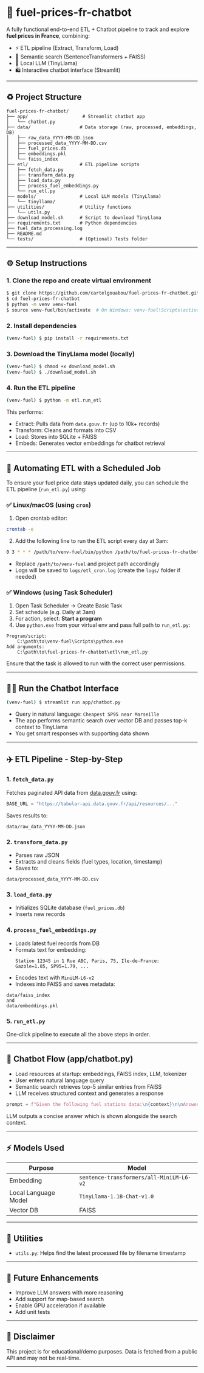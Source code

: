 # 🚗 fuel-prices-fr-chatbot

A fully functional end-to-end ETL + Chatbot pipeline to track and explore **fuel prices in France**, combining:

- ⚡ ETL pipeline (Extract, Transform, Load)
- 🧠 Semantic search (SentenceTransformers + FAISS)
- 🧬 Local LLM (TinyLlama)
- 🛍️ Interactive chatbot interface (Streamlit)

---

## ♻️ Project Structure

```
fuel-prices-fr-chatbot/
├── app/                    # Streamlit chatbot app
│   └── chatbot.py
├── data/                  # Data storage (raw, processed, embeddings, DB)
│   ├── raw_data_YYYY-MM-DD.json
│   ├── processed_data_YYYY-MM-DD.csv
│   ├── fuel_prices.db
│   ├── embeddings.pkl
│   └── faiss_index
├── etl/                   # ETL pipeline scripts
│   ├── fetch_data.py
│   ├── transform_data.py
│   ├── load_data.py
│   ├── process_fuel_embeddings.py
│   └── run_etl.py
├── models/                # Local LLM models (TinyLlama)
│   └── tinyllama/
├── utilities/             # Utility functions
│   └── utils.py
├── download_model.sh      # Script to download TinyLlama
├── requirements.txt       # Python dependencies
├── fuel_data_processing.log
├── README.md
└── tests/                 # (Optional) Tests folder
```

---

## ⚙️ Setup Instructions

### 1. Clone the repo and create virtual environment
```bash
$ git clone https://github.com/cartelgouabou/fuel-prices-fr-chatbot.git
$ cd fuel-prices-fr-chatbot
$ python -m venv venv-fuel
$ source venv-fuel/bin/activate  # On Windows: venv-fuel\Scripts\activate
```

### 2. Install dependencies
```bash
(venv-fuel) $ pip install -r requirements.txt
```

### 3. Download the TinyLlama model (locally)
```bash
(venv-fuel) $ chmod +x download_model.sh
(venv-fuel) $ ./download_model.sh
```

### 4. Run the ETL pipeline
```bash
(venv-fuel) $ python -m etl.run_etl
```
This performs:
- Extract: Pulls data from `data.gouv.fr` (up to 10k+ records)
- Transform: Cleans and formats into CSV
- Load: Stores into SQLite + FAISS
- Embeds: Generates vector embeddings for chatbot retrieval

---

## 🚧 Automating ETL with a Scheduled Job

To ensure your fuel price data stays updated daily, you can schedule the ETL pipeline (`run_etl.py`) using:

### ✅ Linux/macOS (using `cron`)

1. Open crontab editor:
```bash
crontab -e
```

2. Add the following line to run the ETL script every day at 3am:
```bash
0 3 * * * /path/to/venv-fuel/bin/python /path/to/fuel-prices-fr-chatbot/etl/run_etl.py >> /path/to/fuel-prices-fr-chatbot/logs/etl_cron.log 2>&1
```

- Replace `/path/to/venv-fuel` and project path accordingly
- Logs will be saved to `logs/etl_cron.log` (create the `logs/` folder if needed)

### ✅ Windows (using Task Scheduler)

1. Open Task Scheduler → Create Basic Task
2. Set schedule (e.g. Daily at 3am)
3. For action, select: **Start a program**
4. Use `python.exe` from your virtual env and pass full path to `run_etl.py`:
```
Program/script:
    C:\path\to\venv-fuel\Scripts\python.exe
Add arguments:
    C:\path\to\fuel-prices-fr-chatbot\etl\run_etl.py
```

Ensure that the task is allowed to run with the correct user permissions.

---

## 🧑‍💬 Run the Chatbot Interface

```bash
(venv-fuel) $ streamlit run app/chatbot.py
```

- Query in natural language: `Cheapest SP95 near Marseille`
- The app performs semantic search over vector DB and passes top-k context to TinyLlama
- You get smart responses with supporting data shown

---

## ✈️ ETL Pipeline - Step-by-Step

### 1. `fetch_data.py`
Fetches paginated API data from [data.gouv.fr](https://data.gouv.fr) using:
```python
BASE_URL = "https://tabular-api.data.gouv.fr/api/resources/..."
```
Saves results to:
```
data/raw_data_YYYY-MM-DD.json
```

### 2. `transform_data.py`
- Parses raw JSON
- Extracts and cleans fields (fuel types, location, timestamp)
- Saves to:
```
data/processed_data_YYYY-MM-DD.csv
```

### 3. `load_data.py`
- Initializes SQLite database (`fuel_prices.db`)
- Inserts new records

### 4. `process_fuel_embeddings.py`
- Loads latest fuel records from DB
- Formats text for embedding:
  ```text
  Station 12345 in 1 Rue ABC, Paris, 75, Ile-de-France:
  Gazole=1.85, SP95=1.79, ...
  ```
- Encodes text with `MiniLM-L6-v2`
- Indexes into FAISS and saves metadata:
```
data/faiss_index
and
data/embeddings.pkl
```

### 5. `run_etl.py`
One-click pipeline to execute all the above steps in order.

---

## 🤖 Chatbot Flow (app/chatbot.py)

- Load resources at startup: embeddings, FAISS index, LLM, tokenizer
- User enters natural language query
- Semantic search retrieves top-5 similar entries from FAISS
- LLM receives structured context and generates a response

```python
prompt = f"Given the following fuel stations data:\n{context}\n\nAnswer the user's question: {user_query}\nAnswer:"
```

LLM outputs a concise answer which is shown alongside the search context.

---

## ⚡ Models Used

| Purpose             | Model                              |
|--------------------|-------------------------------------|
| Embedding          | `sentence-transformers/all-MiniLM-L6-v2` |
| Local Language Model | `TinyLlama-1.1B-Chat-v1.0`             |
| Vector DB          | FAISS                             |

---

## 🔧 Utilities

- `utils.py`: Helps find the latest processed file by filename timestamp

---

## 🚀 Future Enhancements

- Improve LLM answers with more reasoning
- Add support for map-based search
- Enable GPU acceleration if available
- Add unit tests

---

## 🚫 Disclaimer

This project is for educational/demo purposes. Data is fetched from a public API and may not be real-time.

---

